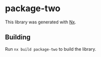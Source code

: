 # package-two

This library was generated with [Nx](https://nx.dev).

## Building

Run `nx build package-two` to build the library.
